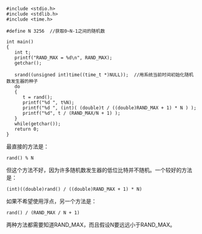 ```
#include <stdio.h>
#include <stdlib.h>
#include <time.h>

#define N 3256  //获取0~N-1之间的随机数
 
int main()
{
   int t;
   printf("RAND_MAX = %d\n", RAND_MAX);
   getchar();
  
   srand((unsigned int)time((time_t *)NULL));  //用系统当前时间初始化随机数发生器的种子
   do
   {
      t = rand();
      printf("%d ", t%N);
      printf("%d ", (int)( (double)t / ((double)RAND_MAX + 1) * N ) );
      printf("%d", t / (RAND_MAX/N + 1) );
   }
   while(getchar());
   return 0;
}
```
最直接的方法是：

	rand() % N
但这个方法不好，因为许多随机数发生器的低位比特并不随机。一个较好的方法是：

	(int)((double)rand() / ((double)RAND_MAX + 1) * N)
如果不希望使用浮点，另一个方法是：

	rand() / (RAND_MAX / N + 1)
两种方法都需要知道RAND_MAX，而且假设N要远远小于RAND_MAX。